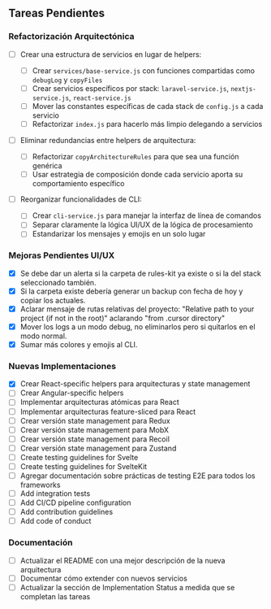 ## Tareas Pendientes

### Refactorización Arquitectónica

-   [ ] Crear una estructura de servicios en lugar de helpers:

    -   [ ] Crear `services/base-service.js` con funciones compartidas como `debugLog` y `copyFiles`
    -   [ ] Crear servicios específicos por stack: `laravel-service.js`, `nextjs-service.js`, `react-service.js`
    -   [ ] Mover las constantes específicas de cada stack de `config.js` a cada servicio
    -   [ ] Refactorizar `index.js` para hacerlo más limpio delegando a servicios

-   [ ] Eliminar redundancias entre helpers de arquitectura:

    -   [ ] Refactorizar `copyArchitectureRules` para que sea una función genérica
    -   [ ] Usar estrategia de composición donde cada servicio aporta su comportamiento específico

-   [ ] Reorganizar funcionalidades de CLI:
    -   [ ] Crear `cli-service.js` para manejar la interfaz de línea de comandos
    -   [ ] Separar claramente la lógica UI/UX de la lógica de procesamiento
    -   [ ] Estandarizar los mensajes y emojis en un solo lugar

### Mejoras Pendientes UI/UX

-   [x] Se debe dar un alerta si la carpeta de rules-kit ya existe o si la del stack seleccionado también.
-   [x] Si la carpeta existe debería generar un backup con fecha de hoy y copiar los actuales.
-   [x] Aclarar mensaje de rutas relativas del proyecto: "Relative path to your project (if not in the root)" aclarando "from .cursor directory"
-   [x] Mover los logs a un modo debug, no eliminarlos pero si quitarlos en el modo normal.
-   [x] Sumar más colores y emojis al CLI.

### Nuevas Implementaciones

-   [x] Crear React-specific helpers para arquitecturas y state management
-   [ ] Crear Angular-specific helpers
-   [ ] Implementar arquitecturas atómicas para React
-   [ ] Implementar arquitecturas feature-sliced para React
-   [ ] Crear versión state management para Redux
-   [ ] Crear versión state management para MobX
-   [ ] Crear versión state management para Recoil
-   [ ] Crear versión state management para Zustand
-   [ ] Create testing guidelines for Svelte
-   [ ] Create testing guidelines for SvelteKit
-   [ ] Agregar documentación sobre prácticas de testing E2E para todos los frameworks
-   [ ] Add integration tests
-   [ ] Add CI/CD pipeline configuration
-   [ ] Add contribution guidelines
-   [ ] Add code of conduct

### Documentación

-   [ ] Actualizar el README con una mejor descripción de la nueva arquitectura
-   [ ] Documentar cómo extender con nuevos servicios
-   [ ] Actualizar la sección de Implementation Status a medida que se completan las tareas
